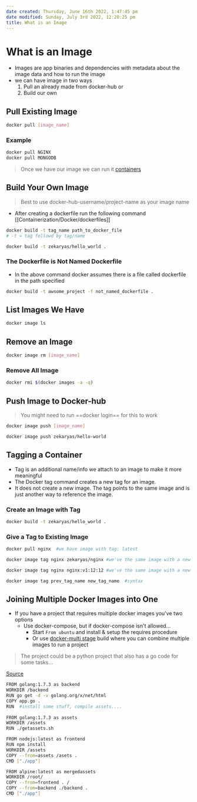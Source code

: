 ```yaml
---
date created: Thursday, June 16th 2022, 1:47:45 pm
date modified: Sunday, July 3rd 2022, 12:20:25 pm
title: What is an Image
---
```


# What is an Image

- Images are app binaries and dependencies with metadata about the image data and how to run the image
- we can have image in two ways
	1. Pull an already made from docker-hub or
	2. Build our own

## Pull Existing Image

```bash
docker pull [image_name]
```

### Example

```bash
docker pull NGINX
docker pull MONGODB
```

> Once we have our image we can run it [containers](Containerization/Docker/containers.md)

## Build Your Own Image

> Best to use docker-hub-username/project-name as your image name
- After creating a dockerfile run the following command [[Containerization/Docker/dockerfiles]]

```bash
docker build -t tag_name path_to_docker_file
# -t = tag followd by tag/name
```

```bash
docker build -t zekaryas/hello_world .
```

### The Dockerfile is Not Named Dockerfile

- In the above command docker assumes there is a file called dockerfile in the path specified

```bash
docker build -t awsome_project -f not_named_dockerfile .
```

## List Images We Have

```bash
docker image ls
```

## Remove an Image

```bash
docker image rm [image_name]
```

### Remove All Image

```bash
docker rmi $(docker images -a -q)
```

## Push Image to Docker-hub

> You might need to run ==docker login== for this to work

```bash
docker image push [image_name]
```

```bash
docker image push zekaryas/hello-world
```

## Tagging a Container

- Tag is an additional name/info we attach to an image to make it more meaningful
- The Docker tag command creates a new tag for an image.
- It does not create a new image. The tag points to the same image and is just another way to reference the image.

### Create an Image with Tag

```bash
docker build -t zekaryas/hello_world .
```

### Give a Tag to Existing Image

```bash
docker pull nginx  #we have image with tag: latest

docker image tag nginx zekaryas/nginx #we've the same image with a new tag name zekaryas/nginx

docker image tag nginx nginx:v1:12:12 #we've the same image with a new tag name nginx:v1:12:12

docker image tag prev_tag_name new_tag_name  #syntax

```

## Joining Multiple Docker Images into One

- If you have a project that requires multiple docker images you've two options
	- Use docker-compose, but if docker-compose isn't allowed…
		- Start `From ubuntu` and install & setup the requires procedure
		- Or use [docker-multi stage](https://docs.docker.com/develop/develop-images/multistage-build/) build where you can combine multiple images to run a project
		
> The project could be a python project that also has a go code for some tasks…

[Source](https://stackoverflow.com/questions/39626579/is-there-a-way-to-combine-docker-images-into-1-container)

```bash
FROM golang:1.7.3 as backend
WORKDIR /backend
RUN go get -d -v golang.org/x/net/html  
COPY app.go .
RUN  #install some stuff, compile assets....
    
FROM golang:1.7.3 as assets
WORKDIR /assets
RUN ./getassets.sh

FROM nodejs:latest as frontend 
RUN npm install
WORKDIR /assets
COPY --from=assets /asets .
CMD ["./app"] 

FROM alpine:latest as mergedassets
WORKDIR /root/
COPY --from=frontend . /
COPY --from=backend ./backend .
CMD ["./app"]
```

